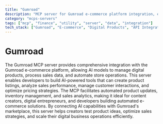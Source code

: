 ```yaml
---
title: "Gumroad"
description: "MCP server for Gumroad e-commerce platform integration, enabling AI-assisted product management and sales operations."
category: "mcps-servers"
tags: ["mcp", "finance", "utility", "server", "data", "integration"]
tech_stack: ["Gumroad", "E-commerce", "Digital Products", "API Integration", "Sales Analytics"]
---
```


# Gumroad

The Gumroad MCP server provides comprehensive integration with the Gumroad e-commerce platform, allowing AI models to manage digital products, process sales data, and automate store operations. This server enables developers to build AI-powered tools that can create product listings, analyze sales performance, manage customer interactions, and optimize pricing strategies. The MCP facilitates automated product updates, inventory management, and sales analytics, making it ideal for content creators, digital entrepreneurs, and developers building automated e-commerce solutions. By connecting AI capabilities with Gumroad's marketplace, this server helps creators test product ideas, optimize sales strategies, and scale their digital business operations efficiently.
